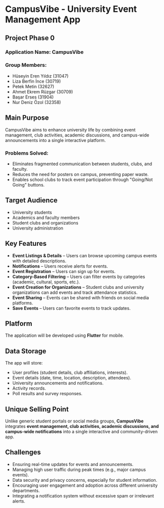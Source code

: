 # CampusVibe - University Event Management App

## Project Phase 0

### Application Name: CampusVibe

### Group Members:
- Hüseyin Eren Yıldız (31047)
- Liza Berfin İnce (30719)
- Petek Metin (32627)
- Ahmet Ekrem Rüzgar (30709)
- Başar Erses (31904)
- Nur Deniz Özol (32358)

## Main Purpose
CampusVibe aims to enhance university life by combining event management, club activities, academic discussions, and campus-wide announcements into a single interactive platform. 

### Problems Solved:
- Eliminates fragmented communication between students, clubs, and faculty.
- Reduces the need for posters on campus, preventing paper waste.
- Enables school clubs to track event participation through "Going/Not Going" buttons.

## Target Audience
- University students
- Academics and faculty members
- Student clubs and organizations
- University administration

## Key Features
- **Event Listings & Details** – Users can browse upcoming campus events with detailed descriptions.
- **Notifications** – Users receive alerts for events.
- **Event Registration** – Users can sign up for events.
- **Category-Based Filtering** – Users can filter events by categories (academic, cultural, sports, etc.).
- **Event Creation for Organizations** – Student clubs and university organizations can add events and track attendance statistics.
- **Event Sharing** – Events can be shared with friends on social media platforms.
- **Save Events** – Users can favorite events to track updates.

## Platform
The application will be developed using **Flutter** for mobile.

## Data Storage
The app will store:
- User profiles (student details, club affiliations, interests).
- Event details (date, time, location, description, attendees).
- University announcements and notifications.
- Activity records.
- Poll results and survey responses.

## Unique Selling Point
Unlike generic student portals or social media groups, **CampusVibe** integrates **event management, club activities, academic discussions, and campus-wide notifications** into a single interactive and community-driven app.

## Challenges
- Ensuring real-time updates for events and announcements.
- Managing high user traffic during peak times (e.g., major campus events).
- Data security and privacy concerns, especially for student information.
- Encouraging user engagement and adoption across different university departments.
- Integrating a notification system without excessive spam or irrelevant alerts.
